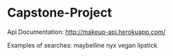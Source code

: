 # Capstone-Project

Api Documentation:
http://makeup-api.herokuapp.com/

Examples of searches:
maybelline
nyx
vegan
lipstick

